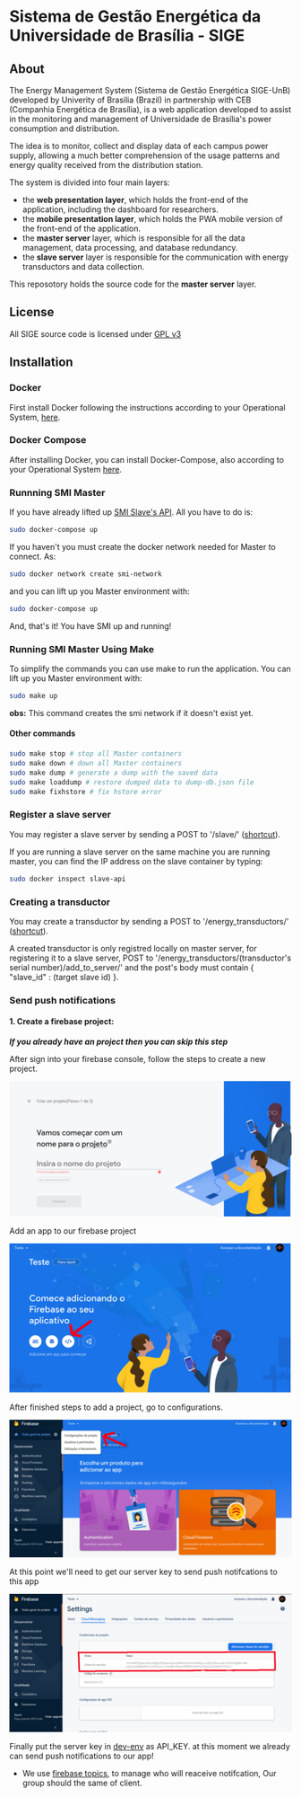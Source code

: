 # Sistema de Gestão Energética da Universidade de Brasília - SIGE

## About

The Energy Management System (Sistema de Gestão Energética SIGE-UnB) developed by Univerity of Brasilia (Brazil) in partnership with CEB (Companhia Energética de Brasília), is a web application developed to assist in the monitoring and management of Universidade de Brasília's power consumption and distribution.

The idea is to monitor, collect and display data of each campus power supply, allowing a much better comprehension of the usage patterns and energy quality received from the distribution station.

The system is divided into four main layers:

- the **web presentation layer**, which holds the front-end of the application, including the dashboard for researchers.
- the **mobile presentation layer**, which holds the PWA mobile version of the front-end of the application.
- the **master server** layer, which is responsible for all the data management, data processing, and database redundancy.
- the **slave server** layer is responsible for the communication with energy transductors and data collection.

This reposotory holds the source code for the **master server** layer.

## License

All SIGE source code is licensed under [GPL v3](https://gitlab.com/lappis-unb/projects/SMI/smi-front/-/blob/development/LICENSE)

## Installation

### Docker

First install Docker following the instructions according to your Operational System, [here](https://docs.docker.com/install/).

### Docker Compose

After installing Docker, you can install Docker-Compose, also according to your Operational System [here](https://docs.docker.com/compose/install/).

### Runnning SMI Master

If you have already lifted up [SMI Slave's API](https://gitlab.com/lappis-unb/projects/SMI/smi-slave). All you have to do is:

``` bash
sudo docker-compose up
```

If you haven't you must create the docker network needed for Master to connect. As:

``` bash
sudo docker network create smi-network
```

and you can lift up you Master environment with:

``` bash
sudo docker-compose up
```

And, that's it! You have SMI up and running!

### Running SMI Master Using Make

To simplify the commands you can use make to run the application. You can lift up you Master environment with:

``` bash
sudo make up
```

**obs:** This command creates the smi network if it doesn't exist yet.

#### Other commands

``` bash
sudo make stop # stop all Master containers
sudo make down # down all Master containers
sudo make dump # generate a dump with the saved data
sudo make loaddump # restore dumped data to dump-db.json file
sudo make fixhstore # fix hstore error
```

### Register a slave server

You may register a slave server by sending a POST to '/slave/' ([shortcut](http://localhost:8001/slave/)).

If you are running a slave server on the same machine you are running master, you can find the IP address on the slave container by typing:

``` bash
sudo docker inspect slave-api
```

### Creating a transductor

You may create a transductor by sending a POST to '/energy_transductors/' ([shortcut](http://localhost:8001/energy_transductors/)).

A created transductor is only registred locally on master server, for registering it to a slave server, POST to '/energy_transductors/(transductor's serial number)/add_to_server/' and the post's body must contain { "slave_id" : (target slave id) }.

### Send push notifications 

#### 1. Create a firebase project: 
***If you already have an project then you can skip this step***

After sign into your firebase console, follow the steps to create a new project.

![Firebase console](images/Firebase_console.png)

Add an app to our firebase project 

![Add project to firebase console](images/add_project.png)

After finished steps to add a project, go to configurations.

![Go To configurations](images/firebase_configurations.png)

At this point we'll need to get our server key to send push notifcations to this app

![Server Key](images/server_key.png)

Finally put the server key in [dev-env](https://gitlab.com/lappis-unb/projects/SMI/smi-master/-/blob/development/dev-env)
as API_KEY. at this moment we already can send push notifications to our app!

* We use [firebase topics](https://firebase.google.com/docs/cloud-messaging/android/topic-messaging), to manage who will reaceive notifcation, Our group should the same of client.